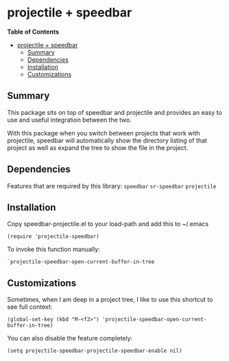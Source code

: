 projectile + speedbar
========

<!-- markdown-toc start - Don't edit this section. Run M-x markdown-toc/generate-toc again -->
**Table of Contents**

- [projectile + speedbar](#projectile--speedbar)
    - [Summary](#summary)
    - [Dependencies](#dependencies)
    - [Installation](#installation)
    - [Customizations](#customizations)

<!-- markdown-toc end -->

## Summary

This package sits on top of speedbar and projectile and provides an easy
to use and useful integration between the two.

With this package when you switch between projects that work with
projectile, speedbar will automatically show the directory listing of
that project as well as expand the tree to show the file in the project.

## Dependencies

Features that are required by this library: `speedbar` `sr-speedbar`
`projectile`

## Installation

Copy speedbar-projectile.el to your load-path and add this to ~/.emacs

    (require 'projectile-speedbar)

To invoke this function manually:

    `projectile-speedbar-open-current-buffer-in-tree

## Customizations

Sometimes, when I am deep in a project tree, I like to use this shortcut
to see full context:

    (global-set-key (kbd "M-<f2>") 'projectile-speedbar-open-current-buffer-in-tree)

You can also disable the feature completely:

    (setq projectile-speedbar-projectile-speedbar-enable nil)

